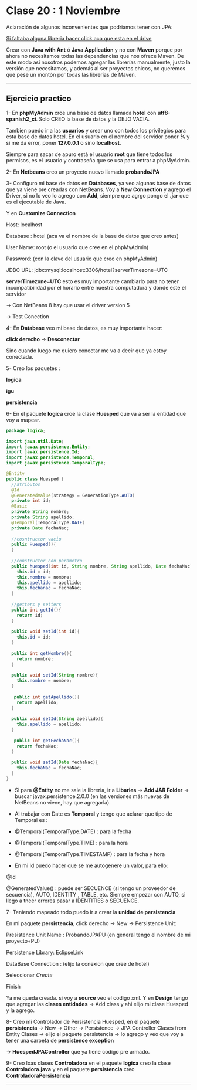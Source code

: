 # Clase 20 : 1 Noviembre

Aclaración de algunos inconvenientes que podriamos tener con JPA:

[Si faltaba alguna libreria hacer click aca que esta en el drive](https://drive.google.com/drive/u/1/folders/1F_wEYkCxu6Q_lfDwXFLakEqubfufn4GW)

Crear con **Java with Ant** ó **Java Application** y no con **Maven** porque por ahora no necesitamos todas las dependencias que nos ofrece Maven. De este modo asi nosotros podemos agregar las librerías manualmente, justo la versión que necesitamos, y además al ser proyectos chicos, no queremos que pese un montón por todas las librerías de Maven.

---

## Ejercicio practico

1- En **phpMyAdmin** croe una base de datos llamada **hotel** con **utf8-spanish2_ci**. Solo CREO la base de datos y la DEJO VACIA. 

Tambien puedo ir a las **usuarios** y crear uno con todos los privilegios para esta base de datos hotel. En el usuario en el nombre del servidor poner **%** y si me da error, poner **127.0.0.1** o sino **localhost**. 

Siempre para sacar de apuro está el usuario **root** que tiene todos los permisos, es el usuario y contraseña que se usa para entrar a phpMyAdmin.

2- En **Netbeans** creo un proyecto nuevo llamado **probandoJPA**

3- Configuro mi base de datos en **Databases**, ya veo algunas base de datos que ya viene pre creadas con NetBeans. Voy a **New Connection** y agrego el Driver, si no lo veo lo agrego con **Add**, siempre que agrgo pongo el **.jar** que es el ejecutable de Java.

Y en **Customize Connection**

Host: localhost

Database : hotel  (aca va el nombre de la base de datos que creo antes)

User Name: root (o el usuario que cree en el phpMyAdmin)

Password: (con la clave del usuario que creo en phpMyAdmin)

JDBC URL: jdbc:mysql:localhost:3306/hotel?serverTimezone=UTC

**serverTimezone=UTC** esto es muy importante cambiarlo para no tener incompatibilidad por el horario entre nuestra computadora y donde este el servidor

-> Con NetBeans 8 hay que usar el driver version 5

-> Test Conection

4- En **Database** veo mi base de datos, es muy importante hacer:

**click derecho** -> **Desconectar**

Sino cuando luego me quiero conectar me va a decir que ya estoy conectada.

5- Creo los paquetes :

**logica**

**igu**

**persistencia**

6- En el paquete **logica** croe la clase **Huesped** que va a ser la entidad que voy a mapear.

```JAVA
package logica;

import java.util.Date;
import javax.persistence.Entity;
import javax.persistence.Id;
import javax.persistence.Temporal;
import javax.persistence.TemporalType;

@Entity
public class Huesped {
  //atributos
  @Id
  @GeneratedValue(strategy = GenerationType.AUTO)
  private int id;
  @Basic
  private String nombre;
  private String apellido;
  @Temporal(TemporalType.DATE)
  private Date fechaNac;
  
  //cosntructor vacio
  public Huesped(){
  }
  
  //constructor con parametro
  public huesped(int id, String nombre, String apellido, Date fechaNac){
    this.id = id;
    this.nombre = nombre;
    this.apellido = apellido;
    this.fechanac = fechaNac;
  }
  
  //getters y setters
  public int getId(){
    return id;
  }
  
  public void setId(int id){
    this.id = id;
  }
  
  public int getNombre(){
    return nombre;
  }
  
  public void setId(String nombre){
    this.nombre = nombre;
  }
  
   public int getApellido(){
    return apellido;
  }
  
  public void setId(String apellido){
    this.apellido = apellido;
  }
  
   public int getFechaNac(){
    return fechaNac;
  }
  
  public void setId(Date fechaNac){
    this.fechaNac = fechaNac;
  }
}
```

* Si para **@Entity** no me sale la libreria, ir a **Libaries** -> **Add JAR Folder** -> buscar javax.persistence.2.0.0 (en las versiones más nuevas de NetBeans no viene, hay que agregarla).

* Al trabajar con Date es **Temporal** y tengo que aclarar que tipo de Temporal es : 

- @Temporal(TemporalType.DATE) : para la fecha

- @Temporal(TemporalType.TIME) : para la hora

- @Temporal(TemporalType.TIMESTAMP) : para la fecha y hora

* En mi Id puedo hacer que se me autogenere un valor, para ello:

 @Id
 
 @GeneratedValue() : puede ser SECUENCE (si tengo un proveedor de secuencia), AUTO, IDENTITY , TABLE, etc. Siempre empezar con AUTO, si llego a tneer errores pasar a IDENTITIES o SECUENCE.
 
7- Teniendo mapeado todo puedo ir a crear la **unidad de persistencia**

En mi paquete **persistencia**, click derecho -> New -> Persistence Unit:

Presistence Unit Name : ProbandoJPAPU  (en general tengo el nombre de mi proyecto+PU)

Persistence Library: EclipseLink

DataBase Connection : (elijo la conexion que cree de hotel)

Seleccionar *Create*

Finish

Ya me queda creada. si voy a **source** veo el codigo xml. Y en **Design** tengo que agregar las **clases entidades** -> Add class y ahi elijo mi clase Huesped y la agrego.

8- Creo mi Controlador de Persistencia Huesped, en el paquete **persistencia** -> New -> Other -> Persistence -> JPA Controller Clases from Entity Clases -> elijo el paquete persistencia -> lo agrego y veo que voy a tener una carpeta de **persistence exception**

-> **HuespedJPAController** que ya tiene codigo pre armado.

9- Creo loas clases **Controladora** en el paquete **logica** creo la clase **Controladora.java** y en el paquete **persistencia** creo **ControladoraPersistencia**

---
